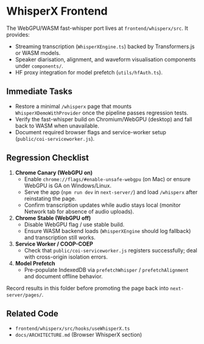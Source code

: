 # WhisperX Frontend

The WebGPU/WASM fast-whisper port lives at `frontend/whisperx/src`. It provides:

- Streaming transcription (`WhisperXEngine.ts`) backed by Transformers.js or WASM models.
- Speaker diarisation, alignment, and waveform visualisation components under `components/`.
- HF proxy integration for model prefetch (`utils/hfAuth.ts`).

## Immediate Tasks

- Restore a minimal `/whisperx` page that mounts `WhisperXDemoWithProvider` once the pipeline passes regression tests.
- Verify the fast-whisper build on Chromium/WebGPU (desktop) and fall back to WASM when unavailable.
- Document required browser flags and service-worker setup (`public/coi-serviceworker.js`).

## Regression Checklist

1. **Chrome Canary (WebGPU on)**
   - Enable `chrome://flags/#enable-unsafe-webgpu` (on Mac) or ensure WebGPU is GA on Windows/Linux.
   - Serve the app (`npm run dev` in `next-server/`) and load `/whisperx` after reinstating the page.
   - Confirm transcription updates while audio stays local (monitor Network tab for absence of audio uploads).
2. **Chrome Stable (WebGPU off)**
   - Disable WebGPU flag / use stable build.
   - Ensure WASM backend loads (`WhisperXEngine` should log fallback) and transcription still works.
3. **Service Worker / COOP-COEP**
   - Check that `public/coi-serviceworker.js` registers successfully; deal with cross-origin isolation errors.
4. **Model Prefetch**
   - Pre-populate IndexedDB via `prefetchWhisper` / `prefetchAlignment` and document offline behavior.

Record results in this folder before promoting the page back into `next-server/pages/`.

## Related Code

- `frontend/whisperx/src/hooks/useWhisperX.ts`
- `docs/ARCHITECTURE.md` (Browser WhisperX section)
